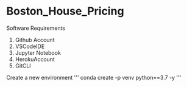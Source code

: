 # Boston_House_Pricing

Software Requirements
1. Github Account 
2. VSCodeIDE 
3. Jupyter Notebook
4. HerokuAccount
5. GitCLI

Create a new environment ''' conda create -p venv python==3.7 -y '''
